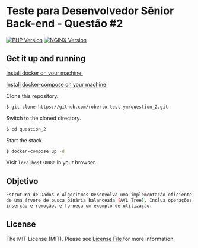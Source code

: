 # Teste para Desenvolvedor Sênior Back-end - Questão #2

[![PHP Version][ico-php-version]](https://hub.docker.com/_/php)
[![NGINX Version][ico-nginx-version]](https://hub.docker.com/_/nginx)

## Get it up and running

[Install docker on your machine.][install-docker]

[Install docker-compose on your machine.][install-docker-compose]

Clone this repository.

``` bash
$ git clone https://github.com/roberto-test-ym/question_2.git
```

Switch to the cloned directory.

``` bash
$ cd question_2
```

Start the stack.

``` bash
$ docker-compose up -d 
```


Visit `localhost:8080` in your browser.

## Objetivo

``` bash
Estrutura de Dados e Algoritmos Desenvolva uma implementação eficiente em PHP
de uma árvore de busca binária balanceada (AVL Tree). Inclua operações de
inserção e remoção, e forneça um exemplo de utilização.
```

## License

The MIT License (MIT). Please see [License File](LICENSE.md) for more information.

[ico-license]: https://img.shields.io/badge/license-MIT-brightgreen.svg?style=flat-square
[ico-php-version]: https://img.shields.io/badge/PHP-7.4--fpm-blue?style=flat-square
[ico-nginx-version]: https://img.shields.io/badge/NGINX-1.17-green?style=flat-square
[install-docker]: https://docs.docker.com/engine/installation
[install-docker-compose]: https://docs.docker.com/compose/install
